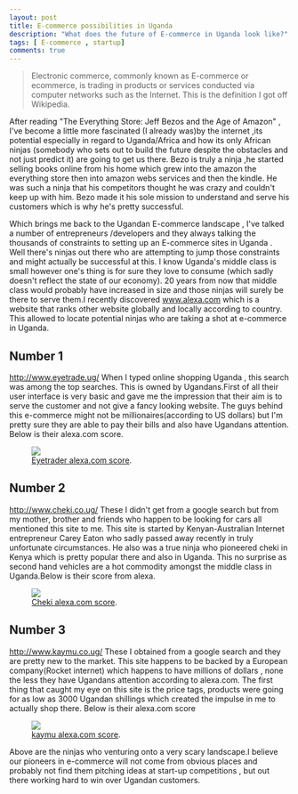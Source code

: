 ```yaml
---
layout: post
title: E-commerce possibilities in Uganda
description: "What does the future of E-commerce in Uganda look like?"
tags: [ E-commerce , startup]
comments: true
---
```

>Electronic commerce, commonly known as E-commerce or ecommerce, is trading in products or services conducted via computer networks such as the Internet. This is the definition I got off Wikipedia. 

After reading "The Everything Store: Jeff Bezos and the Age of Amazon" , I've become a little more fascinated (I already was)by the internet ,its potential especially in regard to Uganda/Africa and how its only African ninjas (somebody who sets out to build the future despite the obstacles and not just predict it) are going to get us there. Bezo is truly a ninja ,he started selling books online from his home which grew into the amazon the everything store then into amazon webs services and then the kindle. He was such a ninja that his competitors thought he was crazy and couldn't keep up with him. Bezo made it his sole mission to understand and serve his customers which is why he's pretty successful. 

Which brings me back to the Ugandan E-commerce landscape , I've talked a number of entrepreneurs /developers and they always talking the thousands of constraints to setting up an E-commerce sites in Uganda  .  Well there's ninjas out there who are attempting to jump those constraints and might actually be successful at this. I know Uganda's middle class is small however one's thing is for sure they love to consume (which sadly doesn't reflect the state of our economy). 20 years from now that middle class would probably have increased in size and those ninjas will surely be there to serve them.I recently discovered www.alexa.com which is a website that ranks other website globally and locally according to country. This allowed to locate potential ninjas who are taking a shot at e-commerce in Uganda.

## Number  1

http://www.eyetrade.ug/
When I typed online shopping Uganda , this search was among the top searches. This is owned by Ugandans.First of all their user interface is very basic and gave me the impression that their aim is to serve the customer and not give a fancy looking website. The guys behind this e-commerce might not be millionaires(according to US dollars) but I'm pretty sure they are able to pay their bills and also have Ugandans attention.  Below is their alexa.com score.
<figure>
	<a href="http://lynnug.github.io/images/eye-trade.png
"><img src="http://lynnug.github.io/images/eye-trade.png
"></a>
	<figcaption><a href="http://lynnug.github.io/images/eye-trade.png
" title="Eye-trader alexa.com score">Eyetrader alexa.com score</a>.</figcaption>
</figure>

## Number 2 

http://www.cheki.co.ug/
These I didn't get from a google search but from my mother, brother and friends who happen to be looking for cars all mentioned this site to me.  This site is started by Kenyan-Australian Internet entrepreneur Carey Eaton who sadly passed away recently in truly unfortunate circumstances. He also was a true ninja who pioneered cheki in Kenya which is pretty popular there and also in Uganda. This no surprise as second hand vehicles are a hot commodity amongst the middle class in Uganda.Below is their score from alexa.
<figure>
	<a href="http://lynnug.github.io/images/cheki-ug.png
"><img src="http://lynnug.github.io/images/cheki-ug.png
"></a>
	<figcaption><a href="http://lynnug.github.io/images/cheki-ug.png
" title="Cheki alexa.com score">Cheki alexa.com score</a>.</figcaption>
</figure>

## Number 3 

http://www.kaymu.co.ug/ 
These I obtained from a google search and they are pretty new to the market. This site happens to be backed by a European company(Rocket internet) which happens to have millions of dollars , none the less they have Ugandans attention according to alexa.com. The first thing that caught my eye on this site is the price tags, products were going for as low as 3000 Ugandan shillings which created the impulse in me to actually shop there. Below is their alexa.com score 

<figure>
	<a href="http://lynnug.github.io/images/kaymu-ug.png
"><img src="http://lynnug.github.io/images/kaymu-ug.png
"></a>
	<figcaption><a href="http://lynnug.github.io/images/kaymu-ug.png
" title="kaymu alexa.com score">kaymu alexa.com score</a>.</figcaption>
</figure>


Above are the ninjas who venturing onto a very scary landscape.I believe our pioneers in e-commerce will not come from obvious places and probably not find them pitching ideas at start-up competitions , but out there working hard to win over Ugandan customers.
